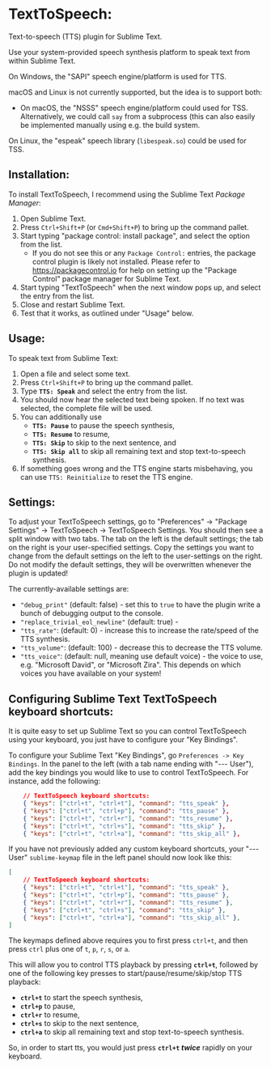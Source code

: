 
TextToSpeech:
===============

Text-to-speech (TTS) plugin for Sublime Text.

Use your system-provided speech synthesis platform to speak text from within Sublime Text.

On Windows, the "SAPI" speech engine/platform is used for TTS.

macOS and Linux is not currently supported, but the idea is to support both:

* On macOS, the "NSSS" speech engine/platform could used for TSS.
	Alternatively, we could call `say` from a subprocess
	(this can also easily be implemented manually using e.g. the build system.

On Linux, the "espeak" speech library (`libespeak.so`) could be used for TSS.




## Installation:

To install TextToSpeech, I recommend using the Sublime Text _Package Manager_:

1. Open Sublime Text.
2. Press `Ctrl+Shift+P` (or `Cmd+Shift+P`) to bring up the command pallet.
3. Start typing "package control: install package", and select the option from the list.
	* If you do not see this or any `Package Control:` entries, the package control plugin
		is likely not installed. Please refer to https://packagecontrol.io for help on setting
		up the "Package Control" package manager for Sublime Text.
4. Start typing "TextToSpeech" when the next window pops up, and select the entry from the list.
5. Close and restart Sublime Text.
6. Test that it works, as outlined under "Usage" below.


## Usage:

To speak text from Sublime Text:

1. Open a file and select some text.
2. Press `Ctrl+Shift+P` to bring up the command pallet.
3. Type **`TTS: Speak`** and select the entry from the list.
4. You should now hear the selected text being spoken.
	If no text was selected, the complete file will be used.
5. You can additionally use
	* **`TTS: Pause`** to pause the speech synthesis,
	* **`TTS: Resume`** to resume,
	* **`TTS: Skip`** to skip to the next sentence, and
	* **`TTS: Skip all`** to skip all remaining text and stop text-to-speech synthesis.
6. If something goes wrong and the TTS engine starts misbehaving, you can use
	`TTS: Reinitialize` to reset the TTS engine.


## Settings:

To adjust your TextToSpeech settings, go to "Preferences" -> "Package Settings"
-> TextToSpeech -> TextToSpeech Settings. You should then see a split window with two
tabs. The tab on the left is the default settings; the tab on the right is your 
user-specified settings. Copy the settings you want to change from the default settings
on the left to the user-settings on the right. Do not modify the default settings,
they will be overwritten whenever the plugin is updated!

The currently-available settings are:

* `"debug_print"` (default: false) - set this to `true` to have the plugin write a bunch of debugging output to the console.
* `"replace_trivial_eol_newline"` (default: true) - 
* `"tts_rate"`: (default: 0) - increase this to increase the rate/speed of the TTS synthesis.
* `"tts_volume"`: (default: 100) - decrease this to decrease the TTS volume.
* `"tts_voice"`: (default: null, meaning use default voice) - the voice to use, e.g. "Microsoft David", or "Microsoft Zira". This depends on which voices you have available on your system!


## Configuring Sublime Text TextToSpeech keyboard shortcuts:

It is quite easy to set up Sublime Text so you can control TextToSpeech
using your keyboard, you just have to configure your "Key Bindings".

To configure your Sublime Text "Key Bindings", go `Preferences -> Key Bindings`.
In the panel to the left (with a tab name ending with "--- User"), add the key bindings
you would like to use to control TextToSpeech.
For instance, add the following:

```json
	// TextToSpeech keyboard shortcuts:
	{ "keys": ["ctrl+t", "ctrl+t"], "command": "tts_speak" },
	{ "keys": ["ctrl+t", "ctrl+p"], "command": "tts_pause" },
	{ "keys": ["ctrl+t", "ctrl+r"], "command": "tts_resume" },
	{ "keys": ["ctrl+t", "ctrl+s"], "command": "tts_skip" },
	{ "keys": ["ctrl+t", "ctrl+a"], "command": "tts_skip_all" },
```

If you have not previously added any custom keyboard shortcuts, your "--- User" `sublime-keymap`
file in the left panel should now look like this:

```json
[
	// TextToSpeech keyboard shortcuts:
	{ "keys": ["ctrl+t", "ctrl+t"], "command": "tts_speak" },
	{ "keys": ["ctrl+t", "ctrl+p"], "command": "tts_pause" },
	{ "keys": ["ctrl+t", "ctrl+r"], "command": "tts_resume" },
	{ "keys": ["ctrl+t", "ctrl+s"], "command": "tts_skip" },
	{ "keys": ["ctrl+t", "ctrl+a"], "command": "tts_skip_all" },
]
```

The keymaps defined above requires you to first press `ctrl+t`,
and then press `ctrl` plus one of `t`, `p`, `r`, `s`, or `a`.

This will allow you to control TTS playback by pressing **`ctrl+t`**,
followed by one of the following key presses
to start/pause/resume/skip/stop TTS playback:

* **`ctrl+t`** to start the speech synthesis,
* **`ctrl+p`** to pause,
* **`ctrl+r`** to resume,
* **`ctrl+s`** to skip to the next sentence,
* **`ctrl+a`** to skip all remaining text and stop text-to-speech synthesis.

So, in order to start tts, you would just press **`ctrl+t` *twice*** rapidly on your keyboard.

